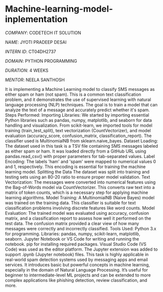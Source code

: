 # Machine-learning-model-inplementation

*COMPANY*: CODETECH IT SOLUTION

*NAME*: JYOTI PRADEEP DESAI

*INTERN ID*: CT04DH2737

*DOMAIN*: PYTHON PROGRAMMING

*DURATION*: 4 WEEKS

*MENTOR*: NEELA SANTHOSH

It is implementing a Machine Learning model to classify SMS messages as either spam or ham (not spam). This is a common text classification problem, and it demonstrates the use of supervised learning with natural language processing (NLP) techniques. The goal is to train a model that can analyze the text of a message and accurately predict whether it's spam.
Steps Performed:
Importing Libraries:
We started by importing essential Python libraries such as pandas, numpy, matplotlib, and seaborn for data handling and visualization.
From scikit-learn, we imported tools for model training (train_test_split), text vectorization (CountVectorizer), and model evaluation (accuracy_score, confusion_matrix, classification_report).
The classifier used is MultinomialNB from sklearn.naive_bayes.
Dataset Loading:
The dataset used in this task is a TSV file containing SMS messages labeled as either spam or ham. It was loaded directly from a GitHub URL using pandas.read_csv() with proper parameters for tab-separated values.
Label Encoding:
The labels 'ham' and 'spam' were mapped to numerical values 0 and 1, respectively. This encoding is essential for training the machine learning model.
Splitting the Data
The dataset was split into training and testing sets using an 80-20 ratio to ensure proper model validation.
Text Vectorization:
The messages were converted into numerical features using the Bag-of-Words model via CountVectorizer. This converts raw text into a matrix of token counts, which is a necessary step for applying machine learning algorithms.
Model Training:
A MultinomialNB (Naive Bayes) model was trained on the training data. This classifier is suitable for text classification problems involving discrete features like word counts.
Model Evaluation:
The trained model was evaluated using accuracy, confusion matrix, and a classification report to assess how well it performed on the test data. The confusion matrix provided a clear view of how many messages were correctly and incorrectly classified.
Tools Used:
Python 3.x for programming.
Libraries: pandas, numpy, scikit-learn, matplotlib, seaborn.
Jupyter Notebook or VS Code for writing and running the notebook.
pip for installing required packages.
Visual Studio Code (VS Code) was used as the editor platform. The Jupyter extension was added to support .ipynb (Jupyter notebook) files.
This task is highly applicable in real-world spam detection systems used by messaging apps and email services. It introduces basic but powerful concepts in machine learning, especially in the domain of Natural Language Processing. It’s useful for beginner to intermediate-level ML projects and can be extended to more complex applications like phishing detection, review classification, and more.

